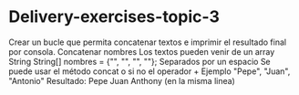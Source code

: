 # Delivery-exercises-topic-3
 
Crear un bucle que permita concatenar textos e imprimir el resultado final por consola.
Concatenar nombres
Los textos pueden venir de un array String
String[] nombres = {"", "", "", ""};
Separados por un espacio
Se puede usar el método concat o si no el operador + Ejemplo
"Pepe", "Juan", "Antonio" Resultado:
Pepe Juan Anthony (en la misma linea)
